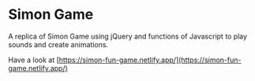 # Simon Game
A replica of Simon Game using jQuery and functions of Javascript to play sounds and create animations.

Have a look at  [https://simon-fun-game.netlify.app/](https://simon-fun-game.netlify.app/)
